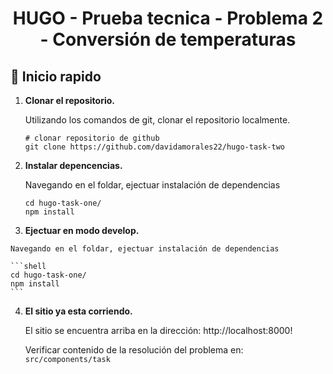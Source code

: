 <h1 align="center">
  HUGO - Prueba tecnica - Problema 2 - Conversión de temperaturas
</h1>

## 🚀 Inicio rapido

1.  **Clonar el repositorio.**

    Utilizando los comandos de git, clonar el repositorio localmente.

    ```shell
    # clonar repositorio de github
    git clone https://github.com/davidamorales22/hugo-task-two
    ```

2.  **Instalar depencencias.**

    Navegando en el foldar, ejectuar instalación de dependencias

    ```shell
    cd hugo-task-one/
    npm install
    ```

3.   **Ejectuar en modo develop.**

    Navegando en el foldar, ejectuar instalación de dependencias

    ```shell
    cd hugo-task-one/
    npm install
    ```
4.  **El sitio ya esta corriendo.**

    El sitio se encuentra arriba en la dirección:  http://localhost:8000!

    Verificar contenido de la resolución del problema en: `src/components/task`
